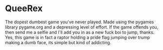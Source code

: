 # QueeRex
The dopest dumbest game you've never played. Made using the pygames library pygame.org and a depressing level of effort.
If the game offends you, then send me a selfie and I'll add you in as a new fuck boi to jump, thanks.
Yes, this game is in fact a raptor holding a pride flag jumping over trump making a dumb face, its simple but kind of addicting.
